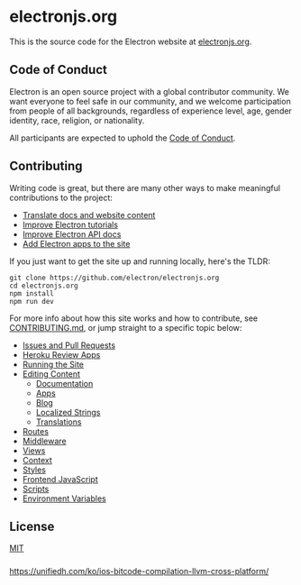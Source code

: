 # electronjs.org

This is the source code for the Electron website at 
[electronjs.org](https://electronjs.org).

## Code of Conduct

Electron is an open source project with a global contributor community.
We want everyone to feel safe in our community, and we welcome participation
from people of all backgrounds, regardless of experience level, age, gender 
identity, race, religion, or nationality.

All participants are expected to uphold the [Code of Conduct](CODE_OF_CONDUCT.md).

## Contributing

Writing code is great, but there are many other ways to make meaningful 
contributions to the project:

- [Translate docs and website content](https://github.com/electron/electron-i18n)
- [Improve Electron tutorials](https://github.com/electron/electron/tree/master/docs)
- [Improve Electron API docs](https://github.com/electron/electron/tree/master/docs/api)
- [Add Electron apps to the site](https://github.com/electron/electron-apps#adding-your-app)

If you just want to get the site up and running locally, here's the TLDR:

```
git clone https://github.com/electron/electronjs.org
cd electronjs.org
npm install
npm run dev
```

For more info about how this site works and how to contribute, see 
[CONTRIBUTING.md](CONTRIBUTING.md), or jump straight to a specific topic below:

- [Issues and Pull Requests](CONTRIBUTING.md#issues-and-pull-requests)
- [Heroku Review Apps](CONTRIBUTING.md#heroku-review-apps)
- [Running the Site](CONTRIBUTING.md#running-the-site)
- [Editing Content](CONTRIBUTING.md#content)
  - [Documentation](CONTRIBUTING.md#documentation)
  - [Apps](CONTRIBUTING.md#apps)
  - [Blog](CONTRIBUTING.md#blog)
  - [Localized Strings](CONTRIBUTING.md#localized-strings)
  - [Translations](CONTRIBUTING.md#translations)
- [Routes](CONTRIBUTING.md#routes)
- [Middleware](CONTRIBUTING.md#middleware)
- [Views](CONTRIBUTING.md#views)
- [Context](CONTRIBUTING.md#context)
- [Styles](CONTRIBUTING.md#styles)
- [Frontend JavaScript](CONTRIBUTING.md#frontend-javascript)
- [Scripts](CONTRIBUTING.md#scripts)
- [Environment Variables](CONTRIBUTING.md#environment-variables)

## License

[MIT](LICENSE.md)

#####

https://unifiedh.com/ko/ios-bitcode-compilation-llvm-cross-platform/
